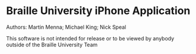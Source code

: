 Braille University iPhone Application
======
Authors:
Martin Menna;
Michael King;
Nick Speal

This software is not intended for release or to be viewed by anybody outside of the Braille University Team
